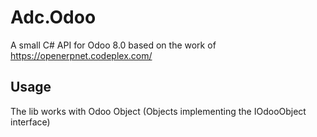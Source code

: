 # Adc.Odoo
A small C# API for Odoo 8.0 based on the work of https://openerpnet.codeplex.com/

## Usage
The lib works with Odoo Object (Objects implementing the IOdooObject interface)



